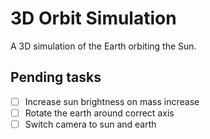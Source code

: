# 3D Orbit Simulation

A 3D simulation of the Earth orbiting the Sun.

## Pending tasks

- [ ] Increase sun brightness on mass increase
- [ ] Rotate the earth around correct axis
- [ ] Switch camera to sun and earth
